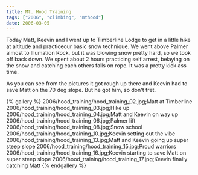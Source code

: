 ```yaml
---
title: Mt. Hood Training
tags: ["2006", "climbing", "mthood"]
date: 2006-03-05
---
```

Today Matt, Keevin and I went up to Timberline Lodge to get in a little hike at altitude and practiceour basic snow technique.  We went above Palmer almost to Illumation Rock, but it was blowing snow pretty hard, so we took off back down.  We spent about 2 hours practicing self arrest, belaying on the snow and catching each others falls on rope.  It was a pretty kick ass time.

As you can see from the pictures it got rough up there and Keevin had to save Matt on the 70 deg slope.  But he got him, so don't fret.


{% gallery %} 
2006/hood_training/hood_training_02.jpg;Matt at Timberline
2006/hood_training/hood_training_03.jpg;Hike up
2006/hood_training/hood_training_04.jpg;Matt and Keevin on way up
2006/hood_training/hood_training_06.jpg;Palmer lift
2006/hood_training/hood_training_08.jpg;Snow school
2006/hood_training/hood_training_10.jpg;Keevin setting out the vibe
2006/hood_training/hood_training_13.jpg;Matt and Keevin going up super steep slope
2006/hood_training/hood_training_15.jpg;Proud warriors
2006/hood_training/hood_training_16.jpg;Keevin starting to save Matt on super steep slope
2006/hood_training/hood_training_17.jpg;Keevin finally catching Matt
{% endgallery %}
